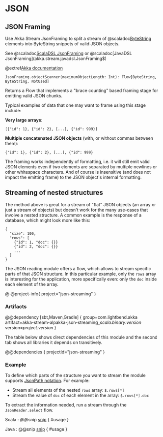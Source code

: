 # JSON

## JSON Framing

Use Akka Stream JsonFraming to split a stream of @scaladoc[ByteString](akka.util.ByteString) elements into 
ByteString snippets of valid JSON objects. 

See @scaladoc[ScalaDSL JsonFraming](akka.stream.scaladsl.JsonFraming$) or @scaladoc[JavaDSL JsonFraming](akka.stream.javadsl.JsonFraming$)


@extref[Akka documentation](akka-docs:stream/stream-io.html#using-framing-in-your-protocol)



```
JsonFraming.objectScanner(maximumObjectLength: Int): Flow[ByteString, ByteString, NotUsed]
```

Returns a Flow that implements a "brace counting" based framing stage for emitting valid JSON chunks.

Typical examples of data that one may want to frame using this stage include:

**Very large arrays**:

```
[{"id": 1}, {"id": 2}, [...], {"id": 999}]
```

**Multiple concatenated JSON objects** (with, or without commas between them):

```
{"id": 1}, {"id": 2}, [...], {"id": 999}
```

The framing works independently of formatting, i.e. it will still emit valid JSON elements even if two 
elements are separated by multiple newlines or other whitespace characters. And of course is insensitive 
(and does not impact the emitting frame) to the JSON object's internal formatting.

## Streaming of nested structures

The method above is great for a stream of "flat" JSON objects (an array or just a stream of objects) but
doesn't work for the many use-cases that involve a nested structure. A common example is the response of a 
database, which might look more like this:

```
{
  "size": 100,
  "rows": [
    {"id": 1, "doc": {}}
    {"id": 2, "doc": {}}
    ...
  ]
}
```

The JSON reading module offers a flow, which allows to stream specific parts of that JSON structure.
In this particular example, only the `rows` array is interesting for the application, more specifically
even: only the `doc` inside each element of the array.


@ @project-info{ project="json-streaming" }


### Artifacts

@@dependency [sbt,Maven,Gradle] {
  group=com.lightbend.akka
  artifact=akka-stream-alpakka-json-streaming_$scala.binary.version$
  version=$project.version$
}

The table below shows direct dependencies of this module and the second tab shows all libraries it depends on transitively.

@@dependencies { projectId="json-streaming" }


### Example

To define which parts of the structure you want to stream the module supports
[JsonPath notation](https://github.com/jsurfer/JsonSurfer#what-is-jsonpath). For example:

- Stream all elements of the nested `rows` array: `$.rows[*]`
- Stream the value of `doc` of each element in the array: `$.rows[*].doc`

To extract the information needed, run a stream through the `JsonReader.select` flow.

Scala
: @@snip [snip](/json-streaming/src/test/scala/docs/scaladsl/JsonReaderTest.scala) { #usage }

Java
: @@snip [snip](/json-streaming/src/test/java/docs/javadsl/JsonReaderUsageTest.java) { #usage }
